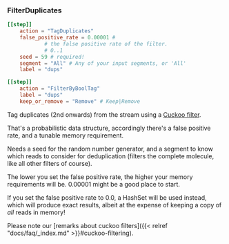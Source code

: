 ### FilterDuplicates

```toml
[[step]]
    action = "TagDuplicates"
    false_positive_rate = 0.00001 #
            # the false positive rate of the filter.
            # 0..1
    seed = 59 # required!
    segment = "All" # Any of your input segments, or 'All'
    label = "dups"

[[step]]
    action = "FilterByBoolTag"
    label = "dups"
    keep_or_remove = "Remove" # Keep|Remove
```

Tag duplicates (2nd onwards) from the stream using a [Cuckoo filter](https://en.wikipedia.org/wiki/Cuckoo_filter).

That's a probabilistic data structure, accordingly there's a false positive rate,
and a tunable memory requirement.

Needs a seed for the random number generator, and a segment
to know which reads to consider for deduplication (filters the complete molecule, like
all other filters of course).

The lower you set the false positive rate, the higher your memory requirements will be.
0.00001 might be a good place to start. 

If you set the false positive rate to 0.0, a HashSet will be used instead,
which will produce exact results, albeit at the expense of keeping a copy of *all* reads in memory! 


Please note our [remarks about cuckoo filters]({{< relref "docs/faq/_index.md" >}}#cuckoo-filtering).
